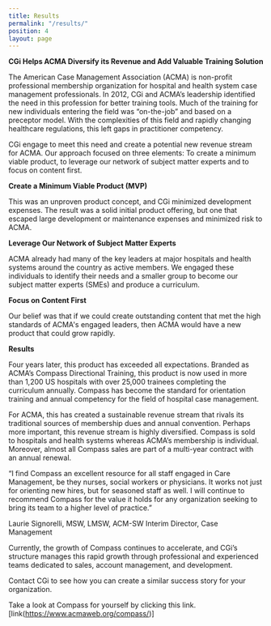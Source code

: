 ```yaml
---
title: Results
permalink: "/results/"
position: 4
layout: page
---
```


**CGi Helps ACMA Diversify its Revenue and Add Valuable Training Solution**

The American Case Management Association (ACMA) is non-profit professional membership organization for hospital and health system case management professionals. In 2012, CGi and ACMA’s leadership identified the need in this profession for better training tools. Much of the training for new individuals entering the field was “on-the-job” and based on a preceptor model. With the complexities of this field and rapidly changing healthcare regulations, this left gaps in practitioner competency.

CGi engage to meet this need and create a potential new revenue stream for ACMA. Our approach focused on three elements:
To create a minimum viable product, to leverage our network of subject matter experts and to focus on content first. 

**Create a Minimum Viable Product (MVP)**

This was an unproven product concept, and CGi minimized development expenses. The result was a solid initial product offering, but one that escaped large development or maintenance expenses and minimized risk to ACMA.

**Leverage Our Network of Subject Matter Experts**

ACMA already had many of the key leaders at major hospitals and health systems around the country as active members. We engaged these individuals to identify their needs and a smaller group to become our subject matter experts (SMEs) and produce a curriculum.

**Focus on Content First**

Our belief was that if we could create outstanding content that met the high standards of ACMA's engaged leaders, then ACMA would have a new product that could grow rapidly.

**Results**

Four years later, this product has exceeded all expectations. Branded as ACMA’s Compass Directional Training, this product is now used in more than 1,200 US hospitals with over 25,000 trainees completing the curriculum annually. Compass has become the standard for orientation training and annual competency for the field of hospital case management.

For ACMA, this has created a sustainable revenue stream that rivals its traditional sources of membership dues and annual convention.
Perhaps more important, this revenue stream is highly diversified. Compass is sold to hospitals and health systems whereas ACMA’s membership is individual. Moreover, almost all Compass sales are part of a multi-year contract with an annual renewal.

“I find Compass an excellent resource for all staff engaged in Care Management, be they nurses, social workers or physicians. It works not just for orienting new hires, but for seasoned staff as well. I will continue to recommend Compass for the value it holds for any organization seeking to bring its team to a higher level of practice.”

Laurie Signorelli, MSW, LMSW, ACM-SW
Interim Director, Case Management

Currently, the growth of Compass continues to accelerate, and CGi’s structure manages this rapid growth through professional and experienced teams dedicated to sales, account management, and development.

Contact CGi to see how you can create a similar success story for your organization. 

Take a look at Compass for yourself by clicking this link. \[link(https://www.acmaweb.org/compass/)\]